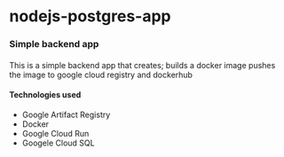 # nodejs-postgres-app

###  Simple backend app
####
This is a simple backend app that creates; builds a docker image pushes the image to google cloud registry and dockerhub
#### Technologies used
- Google Artifact Registry
- Docker
- Google Cloud Run
- Googele Cloud SQL


